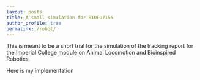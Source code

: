 ```yaml
---
layout: posts
title: A small simulation for BIOE97156
author_profile: true
permalink: /robot/
---
```


This is meant to be a short trial for the simulation of the tracking report for the Imperial College module on Animal Locomotion and Bioinspired Robotics.


<div id="sketch-holder"></div>

Here is my implementation

<script src="https://cdnjs.cloudflare.com/ajax/libs/p5.js/0.6.1/p5.min.js"></script>
<script>
let robot;
let prey;
let obstacle;
let w;
let h;
var setup_complete;
var finished = false;
var robot_setup = true;
var prey_setup = false;
var obstacle_setup = false;

function setup() {
  const canvas = createCanvas(800, 600);
  canvas.parent('sketch-holder');
  prey = new Prey();
  obstacle = new Obstacle();
  frameRate(30);
  setup_complete = false;
  
  robot = new Robot(mouseX, mouseY);
  robot.speed = 0;

}

function draw() {
  background(235);
  
  if(setup_complete == false){
    position_stuff();
  } else {
    // Set angle of prey
    targetAngle = getAngle();
    obstacleAngle = getObstacleAngle();
    obstacleDist = getDistance(obstacle);
    robot.update(targetAngle, obstacleAngle, obstacleDist);
    robot.moveForward();
    robot.show();
    
    prey.show();
    prey.update();
    obstacle.show();
    
    tipX = robot.xpos + (robot.len/2)*cos(robot.angle);
    tipY = robot.ypos + (robot.len/2)*sin(robot.angle);
    if ( distance(tipX, tipY, prey.xpos, prey.ypos) < prey.radius - 10) {
      robot.speed = 0;
      prey.yspeed = 0;
      prey.xspeed = 0;
    }
    
  }
  
  
}

function distance(x1, y1, x2, y2){
  deltaX = x2 - x1;
  deltaY = y2 - y1;
  dist = sqrt(deltaX*deltaX + deltaY*deltaY);
  return dist;
}

function getAngle(){
  
  push();
  print('Robot angle: ' + robot.angle/PI*180);
  translate(robot.xpos, robot.ypos);
  rotate(robot.angle);
  translate(0, robot.len/2 + 10);
  
  // Chase mouse
  deltaX = mouseX - robot.xpos;
  deltaY = mouseY - robot.ypos;
  
  // Same but with prey
  deltaX = prey.xpos - robot.xpos;
  deltaY = prey.ypos - robot.ypos;
  
  var angle = atan2(deltaY, deltaX);
  var angle_diff = angle - robot.angle;
  
  //Set angle limits
  if(angle_diff >= PI){
    angle_diff = -2*PI + angle_diff;
  } else if (angle_diff < -PI){
    angle_diff = 2*PI + angle_diff;
  }
  print('Angle diff prey: ' + angle_diff*180/PI);
  pop();
  return angle_diff;
}

function getObstacleAngle(){
  push();
  translate(robot.xpos, robot.ypos);
  rotate(robot.angle);
  translate(0, robot.len/2 + 10);
  
  // Same but with obstacle
  deltaX = obstacle.xpos - robot.xpos;
  deltaY = obstacle.ypos - robot.ypos;
  
  var angle = atan2(deltaY, deltaX);
  var angle_diff = angle - robot.angle;
  
  //Set angle limits
  if(angle_diff >= PI){
    angle_diff = -2*PI + angle_diff;
  } else if (angle_diff < -PI){
    angle_diff = 2*PI + angle_diff;
  }
  print('Angle diff obstacle: ' + angle_diff*180/PI);
  pop();
  return angle_diff;
}

function preyLocation(){
  let x = floor(random(w));
  let y = floor(random(h));  
}

function getDistance(object){
  deltaX = object.xpos - robot.xpos;
  deltaY = object.ypos - robot.ypos;
  dist = sqrt(deltaX*deltaX + deltaY*deltaY);
  return dist;
}

function position_stuff(){
  
  textSize(32);
  fill(0, 102, 153);
  
  if(robot_setup){
    text('Place robot by clicking with the mouse', 10, 30);
    robot.show();
    robot.xpos = mouseX;
    robot.ypos = mouseY;
    } 
  else if(prey_setup){
    text('Place prey by clicking with the mouse', 10, 30);
  robot.show();
    prey.show();
    prey.xpos = mouseX;
    prey.ypos = mouseY;
  } 
  
  else if (obstacle_setup){
    text('Place obstacle by clicking with the mouse', 10, 30);
    prey.show();
    robot.show();
    obstacle.show();
    obstacle.xpos = mouseX;
    obstacle.ypos = mouseY;
    
  }
}

function mouseReleased(){
	if(mouseX > 0 && mouseX < width && mouseY > 0 && mouseY < height){
		if (robot_setup){
	    text('Place robot by clicking with the mouse', 10, 30);
	    print('robot placed');
	    robot_setup = false;
	    prey_setup = true; 
	    prey = new Prey(mouseX, mouseY);
	    prey.xspeed = 0;
	  } 

	  else if(prey_setup){
	    text('Place prey by clicking with the mouse', 10, 30);
	    
	    prey_setup = false;
	    obstacle_setup = true;
	    obstacle = new Obstacle(mouseX, mouseY);
	  } 
	  
	  else if (obstacle_setup){
	    prey.show();
	    robot.show();
	    
	    text('Place obstacle by clicking with the mouse', 10, 30);
	    obstacle_setup = false;
	    setup_complete = true;
	    prey.xspeed = 1.5;
	    robot.speed = 5.0;
	  }
	}
 
}

class Obstacle{
  
  constructor(xpos, ypos){
   this.wid = 30;
   this.len = 30;
   this.xpos = xpos;
   this.ypos = ypos;
  }
  
  show(){
    stroke(0);
    fill(0,255,127);
    ellipse(this.xpos, this.ypos, this.wid, this.len);
  }
  
}

class PID_controller{
  
  constructor(pGain, iGain, dGain){
   this.pGain = pGain;
   this.iGain = iGain;
   this.dGain = dGain;
   this.prevError = 0.0;
   this.iError = 0.0;
  }
  
  update(error){
    var control = 0.0;
    control = this.pGain*error + this.dGain*(error - this.prevError) + this.iGain*(this.iError + error);
    this.iError = error + this.iError;
    this.prevError = error;
    return control;
  }   
  
  test(error){
    return error;
  }
}

class Prey{
  
  constructor(xpos, ypos){
   this.radius = 50;
   this.xpos = xpos;
   this.ypos = ypos;
   this.yspeed = 3;
   this.xspeed = 2.7;
   this.angle = 0;
  }
  
  show(){
    stroke(0);
    fill(139,0,0);
    ellipse(this.xpos, this.ypos, this.radius, this.radius);
  }
  
  update(){
    this.angle += 1;
    this.xpos += this.xspeed;
    this.ypos +=this.yspeed*sin(this.angle/10);
  }
  
  setSpeed(x,y){
    this.xspeed = x;
    this.yspeed = y;
  }
  
  cought(){
    
  }
}

class Robot{
  
  constructor(xpos, ypos){
   this.controller = new PID_controller(0.05, 0.0, 0.0);
   this.angle = 0;
   this.wid = 30;
   this.len = 40;
   this.rotation = 0;
   this.xspeed = 0;
   this.yspeed = 0;
   this.xpos = xpos;
   this.ypos = ypos;
   this.speed = 3;
   this.thresholdDist = 120;
  } 
  
  show(){
    push();
    
    translate(this.xpos, this.ypos);
    rotate(this.angle);
    rectMode(CENTER);
    stroke(0);
    fill(255,215,0);
    rect(0, 0, this.len, this.wid);
    fill(30,144,255);
    rect(this.len/2 + 5,0, 10, this.wid);
    fill(255);
    ellipse(this.len/2 + 10,0,5,5);
    
    pop();
  }
  
  update(targetAngle, obstacleAngle, obstacleDist){
    if(obstacleDist < this.thresholdDist && abs(obstacleAngle) < (this.thresholdDist/(obstacleDist + 30) * PI/6)){
      var w1 = (this.thresholdDist)/(this.thresholdDist + (this.thresholdDist-obstacleDist));
      var w2 = (obstacleDist)/(this.thresholdDist + (this.thresholdDist-obstacleDist));
      w1 = (PI/6)/(obstacleAngle + PI/6);
      w2 = obstacleAngle/(PI/6 + obstacleAngle);
      print('w1 : ' + w1);
      print('w2 : ' + w2);
      if(obstacleAngle < 0){
        obstacleAngle = -10 + obstacleAngle;
      } else if (obstacleAngle >= 0){
        obstacleAngle = 10 + obstacleAngle;
      }
      var rotation = this.controller.update(w1*targetAngle + w2*(-obstacleAngle));
      this.rotation = rotation;
      this.angle += this.rotation;
      
    } else {
      var rotation = this.controller.update(targetAngle);
      this.rotation = rotation;
      this.angle += this.rotation;
     
    }
    
    //Set angle limits
    if(this.angle > PI){
      this.angle = -2*PI + this.angle;
    } else if(this.angle <= -PI){
      this.angle =  2*PI + this.angle;
    }
  }
  
  moveForward(){
    push();
    rotate(this.angle);
    this.xpos += (this.speed * cos(this.angle));
    this.ypos += (this.speed * sin(this.angle));
    pop();
  }
}

</script>

